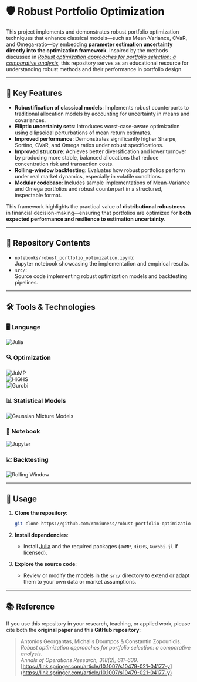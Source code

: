 # 🛡️ Robust Portfolio Optimization

This project implements and demonstrates robust portfolio optimization techniques that enhance classical models—such as Mean-Variance, CVaR, and Omega-ratio—by embedding **parameter estimation uncertainty directly into the optimization framework**. Inspired by the methods discussed in [*Robust optimization approaches for portfolio selection: a comparative analysis*](https://link.springer.com/article/10.1007/s10479-021-04177-y), this repository serves as an educational resource for understanding robust methods and their performance in portfolio design.

---

## 🌟 Key Features

- **Robustification of classical models**: Implements robust counterparts to traditional allocation models by accounting for uncertainty in means and covariances.
- **Elliptic uncertainty sets**: Introduces worst-case-aware optimization using ellipsoidal perturbations of mean return estimates.
- **Improved performance**: Demonstrates significantly higher Sharpe, Sortino, CVaR, and Omega ratios under robust specifications.
- **Improved structure**: Achieves better diversification and lower turnover by producing more stable, balanced allocations that reduce concentration risk and transaction costs.
- **Rolling-window backtesting**: Evaluates how robust portfolios perform under real market dynamics, especially in volatile conditions.
- **Modular codebase**: Includes sample implementations of Mean-Variance and Omega portfolios and robust counterpart in a structured, inspectable format.

This framework highlights the practical value of **distributional robustness** in financial decision-making—ensuring that portfolios are optimized for **both expected performance and resilience to estimation uncertainty**.

---

## 📁 Repository Contents
- `notebooks/robust_portfolio_optimization.ipynb`:  
  Jupyter notebook showcasing the implementation and empirical results.
- `src/`:  
  Source code implementing robust optimization models and backtesting pipelines.
---

## 🛠 Tools & Technologies

### 🖥️ Language  
![Julia](https://img.shields.io/badge/Julia-9558B2?logo=julia&logoColor=white)

### 🔍 Optimization  
![JuMP](https://img.shields.io/badge/JuMP-00BFFF?logo=data%3Aimage%2Fsvg%2Bxml%3Bbase64%2CPHN2ZyBmaWxsPSIjMDAwMDAwIiBoZWlnaHQ9IjEwMCIgd2lkdGg9IjEwMCIgdmlld0JveD0iMCAwIDEwMCAxMDAiIHhtbG5zPSJodHRwOi8vd3d3LnczLm9yZy8yMDAwL3N2ZyI%2BPC9zdmc%2B&label=JuMP)  
![HiGHS](https://img.shields.io/badge/HiGHS-0066CC?logo=gnu&logoColor=white)  
![Gurobi](https://img.shields.io/badge/Gurobi-EE1C25?logo=gurobi&logoColor=white)

### 📊 Statistical Models  
![Gaussian Mixture Models](https://img.shields.io/badge/Gaussian%20Mixture%20Models-6D4C41?style=flat&logo=scikit-learn&logoColor=white)

### 📓 Notebook  
![Jupyter](https://img.shields.io/badge/Jupyter-F37626?logo=jupyter&logoColor=white)

### 📈 Backtesting  
![Rolling Window](https://img.shields.io/badge/Rolling--Window--Backtesting-4CAF50?style=flat)

---

## 🚀 Usage

1. **Clone the repository**:
    ```bash
    git clone https://github.com/ramiuness/robust-portfolio-optimization.git
    ```
2. **Install dependencies**:
   - Install [Julia](https://julialang.org) and the required packages (`JuMP`, `HiGHS`, `Gurobi.jl` if licensed).
     
3. **Explore the source code**:
   - Review or modify the models in the `src/` directory to extend or adapt them to your own data or market assumptions.

---

## 📚 Reference

If you use this repository in your research, teaching, or applied work, please cite both the **original paper** and this **GitHub repository**:

> Antonios Georgantas, Michalis Doumpos & Constantin Zopounidis.  
> *Robust optimization approaches for portfolio selection: a comparative analysis*.  
> *Annals of Operations Research, 318(2), 611–639.*  
> [https://link.springer.com/article/10.1007/s10479-021-04177-y](https://link.springer.com/article/10.1007/s10479-021-04177-y)

